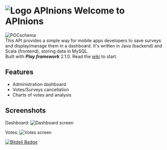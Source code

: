 # ![Logo APInions](http://phosphore.altervista.org/git/logogit.png)  Welcome to APInions
![POCschema](http://phosphore.altervista.org/git/schemacentered.png)  
This API provides a simple way for mobile apps developers to save surveys and display/manage them in a dashboard.
It's written in Java (backend) and Scala (frontend), storing data in MySQL.  
Built with ***Play framework*** 2.1.0.
Read the [wiki](https://github.com/phosphore/APInions/wiki) to start.

## Features
* Administration dashboard
* Votes/Surveys cancellation
* Charts of votes and analysis

## Screenshots
Dashboard:
![Dashboard screen](http://phosphore.altervista.org/git/Dashboard.png)

Votes:
![Votes screen](http://phosphore.altervista.org/git/control.png)





[![Bitdeli Badge](https://d2weczhvl823v0.cloudfront.net/phosphore/apinions/trend.png)](https://bitdeli.com/free "Bitdeli Badge")

